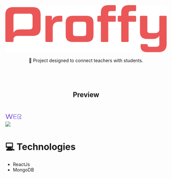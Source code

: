 <p align="center">
    <img 
        src="./web/src/Assets/.GitHub/Proffy.svg" alt="proffy"
    />
</p>
<p align="center">
    🚀
    Project designed to connect teachers with students.
</p>

#
<br>
<h2 align="center">Preview</h2>
<br>
<p align="left">
    <img 
        src="./web/src/Assets/.GitHub/Web.svg"
        height="20"
        width="50"
    />
    <br>
    <img 
        src="./web/src/Assets/.GitHub/proffy.gif"
    />
</p>


<h1>
    💻 Technologies
</h1>

- ReactJs
- MongoDB